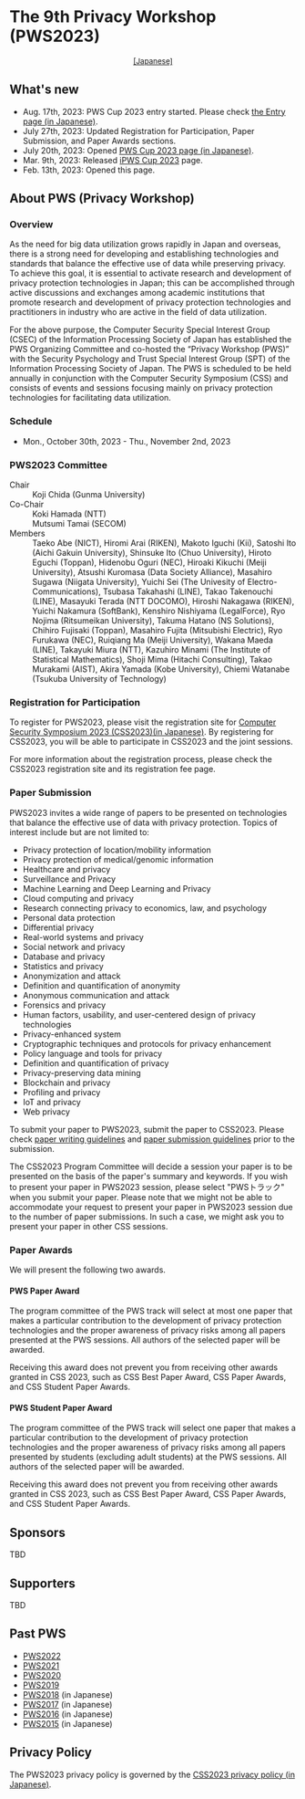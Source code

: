 # The 9th Privacy Workshop (PWS2023)

<div style="text-align: center;">
 <font size="2">
  <a href="./index.html">[Japanese]</a>
 </font>
</div>

## What's new
- Aug. 17th, 2023: PWS Cup 2023 entry started. Please check [the Entry page (in Japanese)](./entry.html).
- July 27th, 2023: Updated Registration for Participation, Paper Submission, and Paper Awards sections.
- July 20th, 2023: Opened [PWS Cup 2023 page (in Japanese)](./cup23.html).
- Mar.  9th, 2023: Released [iPWS Cup 2023](https://www.iwsec.org/pws/ipws2023/index.html) page.
- Feb. 13th, 2023: Opened this page.

## About PWS (Privacy Workshop)
### Overview
As the need for big data utilization grows rapidly in Japan and overseas, there is a strong need for developing and establishing technologies and standards that balance the effective use of data while preserving privacy. To achieve this goal, it is essential to activate research and development of privacy protection technologies in Japan; this can be accomplished through active discussions and exchanges among academic institutions that promote research and development of privacy protection technologies and practitioners in industry who are active in the field of data utilization.

For the above purpose, the Computer Security Special Interest Group (CSEC) of the Information Processing Society of Japan has established the PWS Organizing Committee and co-hosted the “Privacy Workshop (PWS)” with the Security Psychology and Trust Special Interest Group (SPT) of the Information Processing Society of Japan. The PWS is scheduled to be held annually in conjunction with the Computer Security Symposium (CSS) and consists of events and sessions focusing mainly on privacy protection technologies for facilitating data utilization.

### Schedule
- Mon., October 30th, 2023 - Thu., November 2nd, 2023

### PWS2023 Committee

<dl>
 <dt>Chair</dt>
 <dd>Koji Chida (Gunma University)</dd>
 <dt>Co-Chair</dt>
 <dd>Koki Hamada (NTT)</dd>
 <dd>Mutsumi Tamai (SECOM)</dd>
 <dt>Members</dt>
 <dd>Taeko Abe (NICT), Hiromi Arai (RIKEN), Makoto Iguchi (Kii), Satoshi Ito (Aichi Gakuin University), Shinsuke Ito (Chuo University), Hiroto Eguchi (Toppan), Hidenobu Oguri (NEC), Hiroaki Kikuchi (Meiji University), Atsushi Kuromasa (Data Society Alliance), Masahiro Sugawa (Niigata University), Yuichi Sei (The Univesity of Electro-Communications), Tsubasa Takahashi (LINE), Takao Takenouchi (LINE), Masayuki Terada (NTT DOCOMO), Hiroshi Nakagawa (RIKEN), Yuichi Nakamura (SoftBank), Kenshiro Nishiyama (LegalForce), Ryo Nojima (Ritsumeikan University), Takuma Hatano (NS Solutions), Chihiro Fujisaki (Toppan), Masahiro Fujita (Mitsubishi Electric), Ryo Furukawa (NEC), Ruiqiang Ma (Meiji University), Wakana Maeda (LINE), Takayuki Miura (NTT), Kazuhiro Minami (The Institute of Statistical Mathematics), Shoji Mima (Hitachi Consulting), Takao Murakami (AIST), Akira Yamada (Kobe University), Chiemi Watanabe (Tsukuba University of Technology)
 </dd>
</dl>

### Registration for Participation
To register for PWS2023, please visit the registration site for [Computer Security Symposium 2023 (CSS2023)(in Japanese)](https://www.iwsec.org/css/2023/). By registering for CSS2023, you will be able to participate in CSS2023 and the joint sessions.

For more information about the registration process, please check the CSS2023 registration site and its registration fee page.


### Paper Submission
PWS2023 invites a wide range of papers to be presented on technologies that balance the effective use of data with privacy protection. Topics of interest include but are not limited to:

- Privacy protection of location/mobility information
- Privacy protection of medical/genomic information
- Healthcare and privacy
- Surveillance and Privacy
- Machine Learning and Deep Learning and Privacy
- Cloud computing and privacy
- Research connecting privacy to economics, law, and psychology
- Personal data protection
- Differential privacy
- Real-world systems and privacy
- Social network and privacy
- Database and privacy
- Statistics and privacy
- Anonymization and attack
- Definition and quantification of anonymity
- Anonymous communication and attack
- Forensics and privacy
- Human factors, usability, and user-centered design of privacy technologies
- Privacy-enhanced system
- Cryptographic techniques and protocols for privacy enhancement
- Policy language and tools for privacy
- Definition and quantification of privacy
- Privacy-preserving data mining
- Blockchain and privacy
- Profiling and privacy
- IoT and privacy
- Web privacy

To submit your paper to PWS2023, submit the paper to CSS2023. Please check [paper writing guidelines](https://www.iwsec.org/css/2023/writing.html) and [paper submission guidelines](https://www.iwsec.org/css/2023/submission.html) prior to the submission.

The CSS2023 Program Committee will decide a session your paper is to be presented on the basis of the paper's summary and keywords.
If you wish to present your paper in PWS2023 session, please select "PWSトラック" when you submit your paper.
Please note that we might not be able to accommodate your request to present your paper in PWS2023 session due to the number of paper submissions.
In such a case, we might ask you to present your paper in other CSS sessions.

### Paper Awards
We will present the following two awards.

#### PWS Paper Award
The program committee of the PWS track will select at most one paper that makes a particular contribution to the development of privacy protection technologies and the proper awareness of privacy risks among all papers presented at the PWS sessions. All authors of the selected paper will be awarded.

Receiving this award does not prevent you from receiving other awards granted in CSS 2023, such as CSS Best Paper Award, CSS Paper Awards, and CSS Student Paper Awards.

#### PWS Student Paper Award
The program committee of the PWS track will select one paper that makes a particular contribution to the development of privacy protection technologies and the proper awareness of privacy risks among all papers presented by students (excluding adult students) at the PWS sessions. All authors of the selected paper will be awarded.

Receiving this award does not prevent you from receiving other awards granted in CSS 2023, such as CSS Best Paper Award, CSS Paper Awards, and CSS Student Paper Awards.


## Sponsors
TBD

## Supporters
TBD

## Past PWS
- [PWS2022](https://www.iwsec.org/pws/2022/index_e.html)
- [PWS2021](https://www.iwsec.org/pws/2021/index_e.html)
- [PWS2020](https://www.iwsec.org/pws/2020/index_e.html)
- [PWS2019](https://www.iwsec.org/pws/2019/index_e.html)
- [PWS2018](https://www.iwsec.org/pws/2018/) (in Japanese)
- [PWS2017](https://www.iwsec.org/pws/2017/) (in Japanese)
- [PWS2016](https://www.iwsec.org/pws/2016/) (in Japanese)
- [PWS2015](https://www.iwsec.org/pws/2015/) (in Japanese)

## Privacy Policy
The PWS2023 privacy policy is governed by the [CSS2023 privacy policy (in Japanese)](https://www.iwsec.org/css/2023/privacy.html).
